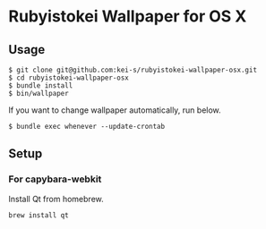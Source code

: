 # Rubyistokei Wallpaper for OS X

## Usage

```
$ git clone git@github.com:kei-s/rubyistokei-wallpaper-osx.git
$ cd rubyistokei-wallpaper-osx
$ bundle install
$ bin/wallpaper
```

If you want to change wallpaper automatically, run below.

```
$ bundle exec whenever --update-crontab
```

## Setup

### For capybara-webkit

Install Qt from homebrew.
```
brew install qt
```

